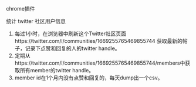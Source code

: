 chrome插件

统计 twitter 社区用户信息

1. 每过1小时，在浏览器中刷新这个Twitter社区页面https://twitter.com/i/communities/1669255765469855744 获取最新的帖子，记录下点赞和回复的人的twitter handle。
2. 定期从https://twitter.com/i/communities/1669255765469855744/members中获取所有member的twitter handle。
3. member id在1个月内没有点赞和回复的，每天dump出一个csv。
